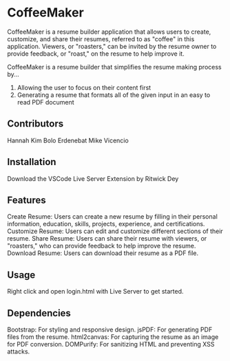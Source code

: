 # CoffeeMaker
CoffeeMaker is a resume builder application that allows users to create, customize, and share their resumes, referred to as "coffee" in this application. Viewers, or "roasters," can be invited by the resume owner to provide feedback, or "roast," on the resume to help improve it.

CoffeeMaker is a resume builder that simplifies the resume making process by...
1) Allowing the user to focus on their content first
2) Generating a resume that formats all of the given input in an easy to read PDF document  

## Contributors
Hannah Kim
Bolo Erdenebat
Mike Vicencio

## Installation
 
Download the VSCode Live Server Extension by Ritwick Dey 
## Features
Create Resume: Users can create a new resume by filling in their personal information, education, skills, projects, experience, and certifications.
Customize Resume: Users can edit and customize different sections of their resume.
Share Resume: Users can share their resume with viewers, or "roasters," who can provide feedback to help improve the resume.
Download Resume: Users can download their resume as a PDF file.

## Usage

Right click and open login.html with Live Server to get started.

## Dependencies
Bootstrap: For styling and responsive design.
jsPDF: For generating PDF files from the resume.
html2canvas: For capturing the resume as an image for PDF conversion.
DOMPurify: For sanitizing HTML and preventing XSS attacks.
